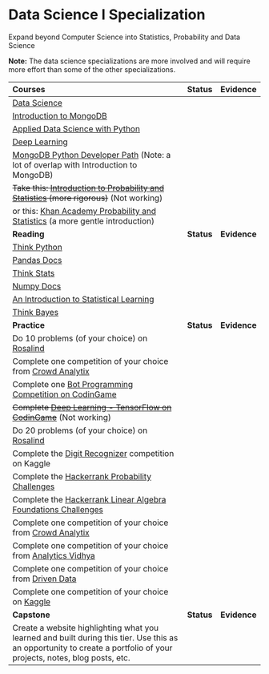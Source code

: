 # Data Science I Specialization

Expand beyond Computer Science into Statistics, Probability and Data Science

**Note:** The data science specializations are more involved and will require more effort than some of the other specializations.

| Courses                                                                                                                                                                                 |   Status   |   Evidence   |
| :-------------------------------------------------------------------------------------------------------------------------------------------------------------------------------------- | :--------: | :----------: |
| [Data Science](https://cognitiveclass.ai/learn/data-science/)                                                                                                                           |            |              |
| [Introduction to MongoDB](https://learn.mongodb.com/learning-paths/introduction-to-mongodb)                                                                                                                 |            |              |
| [Applied Data Science with Python](https://cognitiveclass.ai/learn/data-science-with-python/)                                                                                           |            |              |
| [Deep Learning](https://cognitiveclass.ai/learn/deep-learning/)                                                                                                                         |            |              |
| [MongoDB Python Developer Path](https://learn.mongodb.com/learning-paths/mongodb-python-developer-path) (Note: a lot of overlap with Introduction to MongoDB)                                                                                                                               |            |              |
| ~~Take this: [Introduction to Probability and Statistics](https://ocw.mit.edu/courses/mathematics/18-05-introduction-to-probability-and-statistics-spring-2014/index.htm) (more rigorous)~~ (Not working) |            |              |
| or this: [Khan Academy Probability and Statistics](https://www.khanacademy.org/math/statistics-probability) (a more gentle introduction)                                                |            |              |
| **Reading**                                                                                                                                                                             | **Status** | **Evidence** |
| [Think Python](http://greenteapress.com/thinkpython2/thinkpython2.pdf)                                                                                                                  |            |              |
| [Pandas Docs](http://pandas.pydata.org/pandas-docs/stable/)                                                                                                                             |            |              |
| [Think Stats](http://greenteapress.com/thinkstats2/thinkstats2.pdf)                                                                                                                     |            |              |
| [Numpy Docs](https://docs.scipy.org/doc/numpy/user/index.html)                                                                                                                          |            |              |
| [An Introduction to Statistical Learning](https://www.statlearning.com/)                                                                            |            |              |
| [Think Bayes](http://www.greenteapress.com/thinkbayes/thinkbayes.pdf)                                                                                                                   |            |              |
| **Practice**                                                                                                                                                                            | **Status** | **Evidence** |
| Do 10 problems (of your choice) on [Rosalind](http://rosalind.info/problems/locations/)                                                                                                 |            |              |
| Complete one competition of your choice from [Crowd Analytix](https://www.crowdanalytix.com/community)                                                                                  |            |              |
| Complete one [Bot Programming Competition on CodinGame](https://www.codingame.com/multiplayer/bot-programming)                                                                          |            |              |
| ~~Complete [Deep Learning - TensorFlow on CodinGame](https://www.codingame.com/ide/puzzle/deep-learning-tensorflow)~~ (Not working)                                                                       |            |              |
| Do 20 problems (of your choice) on [Rosalind](http://rosalind.info/problems/locations/)                                                                                                 |            |              |
| Complete the [Digit Recognizer](https://www.kaggle.com/c/digit-recognizer) competition on Kaggle                                                                                        |            |              |
| Complete the [Hackerrank Probability Challenges](https://www.hackerrank.com/domains/mathematics/probability)                                                                            |            |              |
| Complete the [Hackerrank Linear Algebra Foundations Challenges](https://www.hackerrank.com/domains/mathematics/linear-algebra-foundations)                                              |            |              |
| Complete one competition of your choice from [Crowd Analytix](https://www.crowdanalytix.com/community)                                                                                  |            |              |
| Complete one competition of your choice from [Analytics Vidhya](https://datahack.analyticsvidhya.com/contest/all/)                                                                      |            |              |
| Complete one competition of your choice from [Driven Data](https://www.drivendata.org/competitions/)                                                                                    |            |              |
| Complete one competition of your choice on [Kaggle](https://www.kaggle.com/competitions?sortBy=prize&group=active&page=1&pageSize=20)                                                   |            |              |
| **Capstone**                                                                                                                                                                            | **Status** | **Evidence** |
| Create a website highlighting what you learned and built during this tier. Use this as an opportunity to create a portfolio of your projects, notes, blog posts, etc.                   |            |              |
